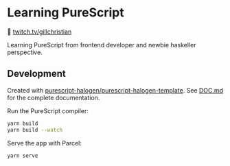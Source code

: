 # Learning PureScript

:eyes: [twitch.tv/gillchristian](https://www.twitch.tv/gillchristian)

Learning PureScript from frontend developer and newbie haskeller perspective.


## Development

Created with
[purescript-halogen/purescript-halogen-template](https://github.com/purescript-halogen/purescript-halogen-template).
See [DOC.md](/DOC.md) for the complete documentation.

Run the PureScript compiler:

```sh
yarn build
yarn build --watch
```

Serve the app with Parcel:

```sh
yarn serve
```
